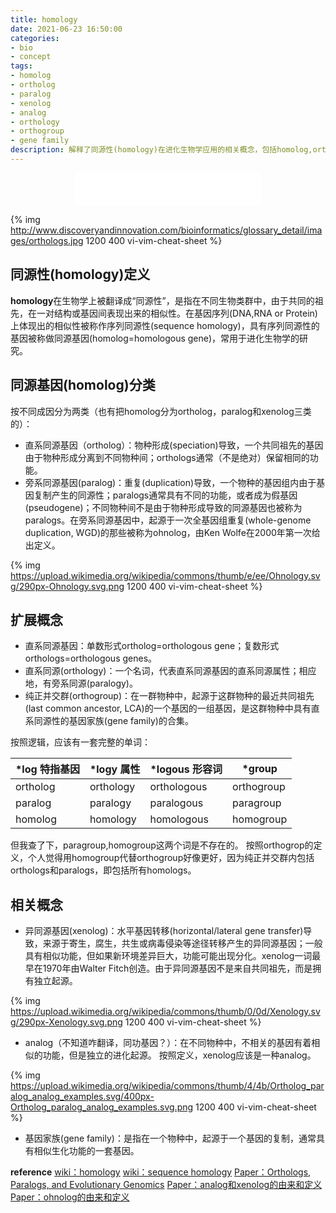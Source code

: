 ```yaml
---
title: homology
date: 2021-06-23 16:50:00
categories: 
- bio
- concept
tags: 
- homolog
- ortholog
- paralog
- xenolog
- analog
- orthology
- orthogroup
- gene family
description: 解释了同源性(homology)在进化生物学应用的相关概念，包括homolog,ortholog,paralog,xenolog,analog,orthology,orthogroup,gene family。
---
```



<div align="middle"><iframe frameborder="no" border="0" marginwidth="0" marginheight="0" width=298 height=52 src="//music.163.com/outchain/player?type=2&id=3986241&auto=1&height=32"></iframe></div>


{% img http://www.discoveryandinnovation.com/bioinformatics/glossary_detail/images/orthologs.jpg 1200 400 vi-vim-cheat-sheet %}

## 同源性(homology)定义
**homology**在生物学上被翻译成“同源性”，是指在不同生物类群中，由于共同的祖先，在一对结构或基因间表现出来的相似性。在基因序列(DNA,RNA or Protein)上体现出的相似性被称作序列同源性(sequence homology)，具有序列同源性的基因被称做同源基因(homolog=homologous gene)，常用于进化生物学的研究。

## 同源基因(homolog)分类
按不同成因分为两类（也有把homolog分为ortholog，paralog和xenolog三类的）：
- 直系同源基因（ortholog）：物种形成(speciation)导致，一个共同祖先的基因由于物种形成分离到不同物种间；orthologs通常（不是绝对）保留相同的功能。
- 旁系同源基因(paralog)：重复(duplication)导致，一个物种的基因组内由于基因复制产生的同源性；paralogs通常具有不同的功能，或者成为假基因(pseudogene)；不同物种间不是由于物种形成导致的同源基因也被称为paralogs。在旁系同源基因中，起源于一次全基因组重复(whole-genome duplication, WGD)的那些被称为ohnolog，由Ken Wolfe在2000年第一次给出定义。

{% img https://upload.wikimedia.org/wikipedia/commons/thumb/e/ee/Ohnology.svg/290px-Ohnology.svg.png 1200 400 vi-vim-cheat-sheet %}


## 扩展概念
- 直系同源基因：单数形式ortholog=orthologous gene；复数形式orthologs=orthologous genes。
- 直系同源(orthology)：一个名词，代表直系同源基因的直系同源属性；相应地，有旁系同源(paralogy)。
- 纯正并交群(orthogroup)：在一群物种中，起源于这群物种的最近共同祖先(last common ancestor, LCA)的一个基因的一组基因，是这群物种中具有直系同源性的基因家族(gene family)的合集。

按照逻辑，应该有一套完整的单词：

|\*log 特指基因|\*logy 属性|\*logous 形容词|\*group|
|---|---|---|---|
|ortholog|orthology|orthologous|orthogroup|
|paralog|paralogy|paralogous|paragroup|
|homolog|homology|homologous|homogroup|

但我查了下，paragroup,homogroup这两个词是不存在的。
按照orthogrop的定义，个人觉得用homogroup代替orthogroup好像更好，因为纯正并交群内包括orthologs和paralogs，即包括所有homologs。

## 相关概念
- 异同源基因(xenolog)：水平基因转移(horizontal/lateral gene transfer)导致，来源于寄生，腐生，共生或病毒侵染等途径转移产生的异同源基因；一般具有相似功能，但如果新环境差异巨大，功能可能出现分化。xenolog一词最早在1970年由Walter Fitch创造。由于异同源基因不是来自共同祖先，而是拥有独立起源。

{% img https://upload.wikimedia.org/wikipedia/commons/thumb/0/0d/Xenology.svg/290px-Xenology.svg.png 1200 400 vi-vim-cheat-sheet %}

- analog（不知道咋翻译，同功基因？）：在不同物种中，不相关的基因有着相似的功能，但是独立的进化起源。
按照定义，xenolog应该是一种analog。

{% img https://upload.wikimedia.org/wikipedia/commons/thumb/4/4b/Ortholog_paralog_analog_examples.svg/400px-Ortholog_paralog_analog_examples.svg.png 1200 400 vi-vim-cheat-sheet %}

- 基因家族(gene family)：是指在一个物种中，起源于一个基因的复制，通常具有相似生化功能的一套基因。

**reference**
[wiki：homology](https://en.wikipedia.org/wiki/Homology_(biology))
[wiki：sequence homology](https://en.wikipedia.org/wiki/Sequence_homology#Homoeology)
[Paper：Orthologs, Paralogs, and Evolutionary Genomics](https://www.annualreviews.org/doi/abs/10.1146/annurev.genet.39.073003.114725)
[Paper：analog和xenolog的由来和定义](https://academic.oup.com/sysbio/article-abstract/19/2/99/1655771?redirectedFrom=fulltext)
[Paper：ohnolog的由来和定义](https://www.nature.com/articles/ng0500_3)